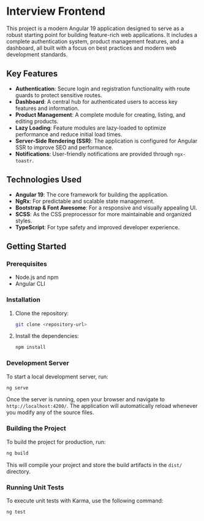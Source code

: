 # Interview Frontend

This project is a modern Angular 19 application designed to serve as a robust starting point for building feature-rich web applications. It includes a complete authentication system, product management features, and a dashboard, all built with a focus on best practices and modern web development standards.

## Key Features

- **Authentication**: Secure login and registration functionality with route guards to protect sensitive routes.
- **Dashboard**: A central hub for authenticated users to access key features and information.
- **Product Management**: A complete module for creating, listing, and editing products.
- **Lazy Loading**: Feature modules are lazy-loaded to optimize performance and reduce initial load times.
- **Server-Side Rendering (SSR)**: The application is configured for Angular SSR to improve SEO and performance.
- **Notifications**: User-friendly notifications are provided through `ngx-toastr`.

## Technologies Used

- **Angular 19**: The core framework for building the application.
- **NgRx**: For predictable and scalable state management.
- **Bootstrap & Font Awesome**: For a responsive and visually appealing UI.
- **SCSS**: As the CSS preprocessor for more maintainable and organized styles.
- **TypeScript**: For type safety and improved developer experience.

## Getting Started

### Prerequisites

- Node.js and npm
- Angular CLI

### Installation

1.  Clone the repository:
    ```bash
    git clone <repository-url>
    ```
2.  Install the dependencies:
    ```bash
    npm install
    ```

### Development Server

To start a local development server, run:

```bash
ng serve
```

Once the server is running, open your browser and navigate to `http://localhost:4200/`. The application will automatically reload whenever you modify any of the source files.

### Building the Project

To build the project for production, run:

```bash
ng build
```

This will compile your project and store the build artifacts in the `dist/` directory.

### Running Unit Tests

To execute unit tests with Karma, use the following command:

```bash
ng test
